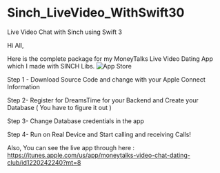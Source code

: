 # Sinch_LiveVideo_WithSwift30
Live Video Chat with Sinch using Swift 3

Hi All, 

Here is the complete package for my MoneyTalks Live Video Dating App which I made with SINCH Libs. 
<img alt="App Store" src="http://i.imgur.com/xEgmGCR.jpg"/>

Step 1 - 
Download Source Code and change with your Apple Connect Information

Step 2-
Register for DreamsTime for your Backend and Create your Database ( You have to figure it out )

Step 3- 
Change Database credentials in the app

Step 4-
Run on Real Device and Start calling and receiving Calls!

Also, You can see the live app through here : https://itunes.apple.com/us/app/moneytalks-video-chat-dating-club/id1220242240?mt=8




